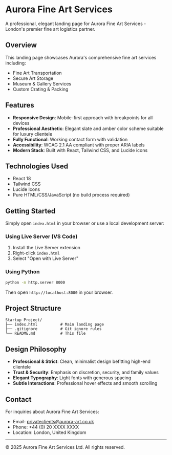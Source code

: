 # Aurora Fine Art Services

A professional, elegant landing page for Aurora Fine Art Services - London's premier fine art logistics partner.

## Overview

This landing page showcases Aurora's comprehensive fine art services including:
- Fine Art Transportation
- Secure Art Storage
- Museum & Gallery Services
- Custom Crating & Packing

## Features

- **Responsive Design**: Mobile-first approach with breakpoints for all devices
- **Professional Aesthetic**: Elegant slate and amber color scheme suitable for luxury clientele
- **Fully Functional**: Working contact form with validation
- **Accessibility**: WCAG 2.1 AA compliant with proper ARIA labels
- **Modern Stack**: Built with React, Tailwind CSS, and Lucide icons

## Technologies Used

- React 18
- Tailwind CSS
- Lucide Icons
- Pure HTML/CSS/JavaScript (no build process required)

## Getting Started

Simply open `index.html` in your browser or use a local development server:

### Using Live Server (VS Code)
1. Install the Live Server extension
2. Right-click `index.html`
3. Select "Open with Live Server"

### Using Python
```bash
python -m http.server 8000
```

Then open `http://localhost:8000` in your browser.

## Project Structure

```
Startup Project/
├── index.html          # Main landing page
├── .gitignore          # Git ignore rules
└── README.md           # This file
```

## Design Philosophy

- **Professional & Strict**: Clean, minimalist design befitting high-end clientele
- **Trust & Security**: Emphasis on discretion, security, and family values
- **Elegant Typography**: Light fonts with generous spacing
- **Subtle Interactions**: Professional hover effects and smooth scrolling

## Contact

For inquiries about Aurora Fine Art Services:
- Email: privateclients@aurora-art.co.uk
- Phone: +44 (0) 20 XXXX XXXX
- Location: London, United Kingdom

---

© 2025 Aurora Fine Art Services Ltd. All rights reserved.
